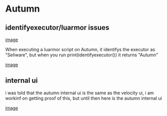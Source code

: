 # Autumn

## identifyexecutor/luarmor issues

[image](https://raw.githubusercontent.com/jj123llol/Autumn-/refs/heads/main/Screenshot_20250613-202801-052.png)

When executing a luarmor script on Autumn, it identifys the executor as "Seliware",
but when you run print(identifyexecutor()) it returns "Autumn"

[image](https://raw.githubusercontent.com/jj123llol/Autumn-/refs/heads/main/image.png)


## internal ui
i was told that the autumn internal ui is the same as the velocity ui, i am workinf on getting proof of this, but until then here is the autumn internal ui

[image](https://raw.githubusercontent.com/jj123llol/Autumn-/refs/heads/main/image-52%7E2.png)
